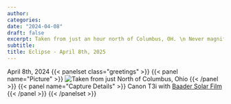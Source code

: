 ```yaml
---
author:
categories:
date: "2024-04-08"
draft: false
excerpt: Taken from just an hour north of Columbus, OH. \n Never magnify the sun without proper protection!
subtitle: 
title: Eclipse - April 8th, 2025
---
```


April 8th, 2024
{{< panelset class="greetings" >}}
{{< panel name="Picture" >}}
![Taken from just North of Columbus, Ohio](featured.png)
{{< /panel >}}
{{< panel name="Capture Details" >}}
Canon T3i with [Baader Solar Film](https://agenaastro.com/baader-astro-solar-spotter-filter-assf-65.html)
{{< /panel >}}
{{< /panelset >}}